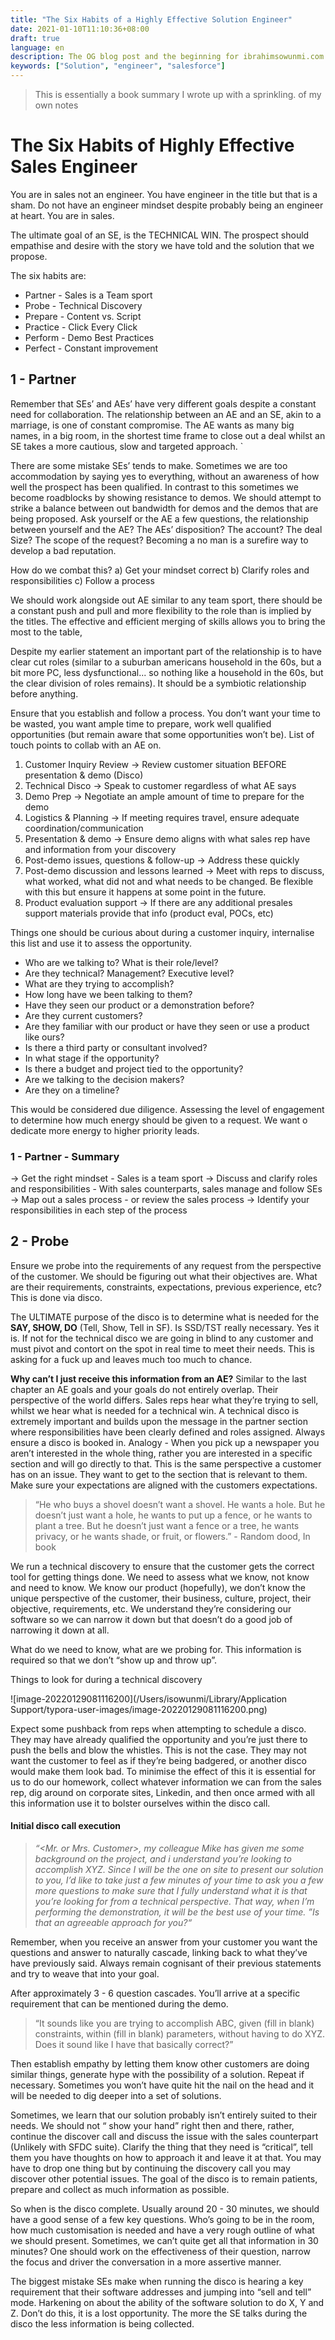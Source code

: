 ```yaml
---
title: "The Six Habits of a Highly Effective Solution Engineer"
date: 2021-01-10T11:10:36+08:00
draft: true
language: en
description: The OG blog post and the beginning for ibrahimsowunmi.com
keywords: ["Solution", "engineer", "salesforce"]
---
```


>  This is essentially a book summary I wrote up with a sprinkling. of my own notes

# **The Six Habits of Highly Effective Sales Engineer**


You are in sales not an engineer. You have engineer in the title but that is a sham. Do not have an engineer mindset despite probably being an engineer at heart. You are in sales. 

The ultimate goal of an SE, is the TECHNICAL WIN. The prospect should empathise and desire with the story we have told and the solution that we propose. 

The six habits are:

- Partner - Sales is a Team sport
- Probe - Technical Discovery
- Prepare - Content vs. Script
- Practice - Click Every Click
- Perform - Demo Best Practices 
- Perfect - Constant improvement

## 1 - Partner 


Remember that SEs’ and AEs’ have very different goals despite a constant need for collaboration. The relationship between an AE and an SE, akin to a marriage, is one of constant compromise. The AE wants as many big names, in a big room, in the shortest time frame to close out a deal whilst an SE takes a more cautious, slow and targeted approach. `

There are some mistake SEs’ tends to make. Sometimes we are too accommodation by saying yes to everything, without an awareness of how well the prospect has been qualified. In contrast to this sometimes we become roadblocks by showing resistance to demos. We should attempt to strike a balance between out bandwidth for demos and the demos that are being proposed. Ask yourself or the AE a few questions, the relationship between yourself and the AE? The AEs’ disposition? The account? The deal Size? The scope of the request? Becoming a no man is a surefire way to develop a bad reputation. 

How do we combat this? 
a) Get your mindset correct
b) Clarify roles and responsibilities
c) Follow a process

We should work alongside out AE similar to any team sport, there should be a constant push and pull and more flexibility to the role than is implied by the titles. The effective and efficient merging of skills allows you to bring the most to the table, 

Despite my earlier statement an important part of the relationship is to have clear cut roles (similar to a suburban americans household in the 60s, but a bit more PC, less dysfunctional... so nothing like a household in the 60s, but the clear division of roles remains). It should be a symbiotic relationship before anything. 

Ensure that you establish and follow a process. You don’t want your time to be wasted, you want ample time to prepare, work well qualified opportunities (but remain aware that some opportunities won’t be). List of touch points to collab with an AE on.



1. Customer Inquiry Review → Review customer situation BEFORE presentation & demo (Disco)
2. Technical Disco → Speak to customer regardless of what AE says
3. Demo Prep → Negotiate an ample amount of time to prepare for the demo
4. Logistics & Planning → If meeting requires travel, ensure adequate coordination/communication
5. Presentation & demo → Ensure demo aligns with what sales rep have and information from your discovery
6. Post-demo issues, questions & follow-up → Address these quickly
7. Post-demo discussion and lessons learned → Meet with reps to discuss, what worked, what did not and what needs to be changed. Be flexible with this but ensure it happens at some point in the future.
8. Product evaluation support → If there are any additional presales support materials provide that info (product eval, POCs, etc)


Things one should be curious about during a customer inquiry, internalise this list and use it to assess the opportunity. 

- Who are we talking to? What is their role/level?
- Are they technical? Management? Executive level?
- What are they trying to accomplish?
- How long have we been talking to them?
- Have they seen our product or a demonstration before?
- Are they current customers?
- Are they familiar with our product or have they seen or use a product like ours?
- Is there a third party or consultant involved?
- In what stage if the opportunity?
- Is there a budget and project tied to the opportunity?
- Are we talking to the decision makers?
- Are they on a timeline?

This would be considered due diligence. Assessing the level of engagement to determine how much energy should be given to a request. We want o dedicate more energy to higher priority leads. 

### 1 - Partner - Summary

→ Get the right mindset - Sales is a team sport
→ Discuss and clarify roles and responsibilities - With sales counterparts, sales manage and follow SEs
→ Map out a sales process - or review the sales process
→ Identify your responsibilities in each step of the process

## 2 - Probe 

Ensure we probe into the requirements of any request from the perspective of the customer. We should be figuring out what their objectives are. What are their requirements, constraints, expectations, previous experience, etc? This is done via disco.

The ULTIMATE purpose of the disco is to determine what is needed for the **SAY, SHOW, DO** (Tell, Show, Tell in SF). Is SSD/TST really necessary. Yes it is. If not for the technical disco we are going in blind to any customer and must pivot and contort on the spot in real time to meet their needs. This is asking for a fuck up and leaves much too much to chance. 

**Why can’t I just receive this information from an AE?** Similar to the last chapter an AE goals and your goals do not entirely overlap. Their perspective of the world differs. Sales reps hear what they’re trying to sell, whilst we hear what is needed for a technical win. A technical disco is extremely important and builds upon the message in the partner section where responsibilities have been clearly defined and roles assigned. Always ensure a disco is booked in. Analogy - When you pick up a newspaper you aren’t interested in the whole thing, rather you are interested in a specific section and will go directly to that. This is the same perspective a customer has on an issue. They want to get to the section that is relevant to them. Make sure your  expectations are aligned with the customers expectations. 

> “He who buys a shovel doesn’t want a shovel. He wants a hole. But he doesn’t just want a hole, he wants to put up a fence, or he wants to plant a tree. But he doesn’t just want a fence or a tree, he wants privacy, or he wants shade, or fruit, or flowers.” - Random dood, In book


We run a technical discovery to ensure that the customer gets the correct tool for getting things done. We need to assess what we know, not know and need to know. We know our product (hopefully), we don’t know the unique perspective of the customer, their business, culture, project, their objective, requirements, etc. We understand they’re considering our software so we can narrow it down but that doesn’t do a good job of narrowing it down at all. 

What do we need to know, what are we probing for. This information is required so that we don’t “show up and throw up”.

Things to look for during a technical discovery

![image-20220129081116200](/Users/isowunmi/Library/Application Support/typora-user-images/image-20220129081116200.png)

Expect some pushback from reps when attempting to schedule a disco. They may have already qualified the opportunity and you’re just there to push the bells and blow the whistles. This is not the case. They may not want the customer to feel as if they’re being badgered, or another disco would make them look bad. 
To minimise the effect of this it is essential for us to do our homework, collect whatever information we can from the sales rep, dig around on corporate sites, Linkedin, and then once armed with all this information use it to bolster ourselves within the disco call.

#### Initial disco call execution

> *“<Mr. or Mrs. Customer>, my colleague Mike has given me some background on the project, and i understand you’re looking to accomplish XYZ. Since I will be the one on site to present our solution to you, I’d like to take just a few minutes of your time to ask you a few more questions to make sure that I fully understand what it is that you’re looking for from a technical perspective. That way, when I’m performing the demonstration, it will be the best use of your time. ”Is that an agreeable approach for you?“*


Remember, when you receive an answer from your customer you want the questions and answer to naturally cascade, linking back to what they’ve have previously said. Always remain cognisant of their previous statements and try to weave that into your goal. 

After approximately 3 - 6 question cascades. You’ll arrive at a specific requirement that can be mentioned during the demo. 



> “It sounds like you are trying to accomplish ABC, given (fill in blank) constraints, within (fill in blank) parameters, without having to do XYZ. Does it sound like I have that basically correct?”


Then establish empathy by letting them know other customers are doing similar things, generate hype with the possibility of a solution. Repeat if necessary. Sometimes you won’t have quite hit the nail on the head and it will be needed to dig deeper into a set of solutions. 

Sometimes, we learn that our solution probably isn’t entirely suited to their needs. We should not “ show your hand” right then and there, rather, continue the discover call and discuss the issue with the sales counterpart (Unlikely with SFDC suite). Clarify the thing that they need is “critical”, tell them you have thoughts on how to approach it and leave it at that. You may have to drop one thing but by continuing the discovery call you may discover other potential issues. The goal of the disco is to remain patients, prepare and collect as much information as possible. 

So when is the disco complete. Usually around 20 - 30 minutes, we should have a good sense of a few key questions. Who’s going to be in the room, how much customisation is needed and have a very rough outline of what we should present. Sometimes, we can’t quite get all that information in 30 minutes? One should work on the effectiveness of their question, narrow the focus and driver the conversation in a more assertive manner. 

The biggest mistake SEs make when running the disco is hearing a key requirement that their software addresses and jumping into “sell and tell” mode. Harkening on about the ability of the software solution to do X, Y and Z. Don’t do this, it is a lost opportunity. The more the SE talks during the disco the less information is being collected. 
